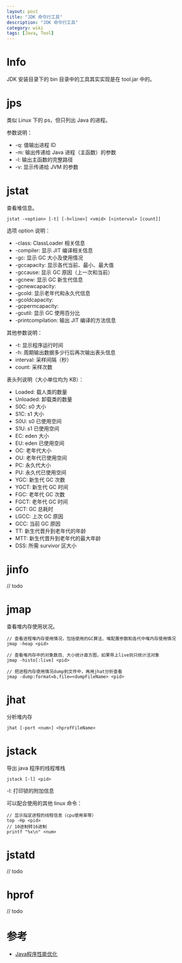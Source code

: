 ```yaml
---
layout: post
title: "JDK 命令行工具"
description: "JDK 命令行工具"
category: wiki
tags: [Java, Tool]
---
```


# Info

JDK 安装目录下的 bin 目录中的工具其实实现是在 tool.jar 中的。

# jps

类似 Linux 下的 ps，但只列出 Java 的进程。

参数说明：

* -q: 值输出进程 ID
* -m: 输出传递给 Java 进程（主函数）的参数
* -l: 输出主函数的完整路径
* -v: 显示传递给 JVM 的参数

# jstat

查看堆信息。

```
jstat -<option> [-t] [-h<line>] <vmid> [<interval> [count]]
```

选项 option 说明：

* -class: ClassLoader 相关信息
* -compiler: 显示 JIT 编译相关信息
* -gc: 显示 GC 大小及使用情况
* -gccapacity: 显示各代当前、最小、最大值
* -gccause: 显示 GC 原因（上一次和当前）
* -gcnew: 显示 GC 新生代信息
* -gcnewcapacity: 
* -gcold: 显示老年代和永久代信息
* -gcoldcapacity: 
* -gcpermcapacity: 
* -gcutil: 显示 GC 使用百分比
* -printcompilation: 输出 JIT 编译的方法信息

其他参数说明：

* -t: 显示程序运行时间
* -h: 周期输出数据多少行后再次输出表头信息
* interval: 采样间隔（秒）
* count: 采样次数

表头列说明（大小单位均为 KB）：

* Loaded: 载人类的数量
* Unloaded: 卸载类的数量
* S0C: s0 大小
* S1C: s1 大小
* S0U: s0 已使用空间
* S1U: s1 已使用空间
* EC: eden 大小
* EU: eden 已使用空间
* OC: 老年代大小
* OU: 老年代已使用空间
* PC: 永久代大小
* PU: 永久代已使用空间
* YGC: 新生代 GC 次数
* YGCT: 新生代 GC 时间
* FGC: 老年代 GC 次数
* FGCT: 老年代 GC 时间
* GCT: GC 总耗时
* LGCC: 上次 GC 原因
* GCC: 当前 GC 原因
* TT: 新生代晋升到老年代的年龄
* MTT: 新生代晋升到老年代的最大年龄
* DSS: 所需 survivor 区大小


# jinfo

// todo


# jmap

查看堆内存使用状况。

```
// 查看进程堆内存使用情况，包括使用的GC算法、堆配置参数和各代中堆内存使用情况
jmap -heap <pid>

// 查看堆内存中的对象数目、大小统计直方图，如果带上live则只统计活对象
jmap -histo[:live] <pid>

// 把进程内存使用情况dump到文件中，再用jhat分析查看
jmap -dump:format=b,file=<dumpFileName> <pid>
```

# jhat

分析堆内存

```
jhat [-port <num>] <hprofFileName>
```

# jstack

导出 java 程序的线程堆栈

```
jstack [-l] <pid>
```

-l: 打印锁的附加信息

可以配合使用的其他 linux 命令：

```
// 显示指定进程的线程信息（cpu使用率等）
top -Hp <pid>
// 10进制转16进制
printf "%x\n" <num>
```

# jstatd

// todo


# hprof

// todo


# 参考

- [Java程序性能优化](https://book.douban.com/subject/19969386/)


